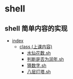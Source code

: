 # shell
shell 简单内容的实现
----------------
* <a href='https://github.com/sgdream/shell'>index</a>
  * <a href='https://github.com/sgdream/shell/tree/master/class'> class (上课内容) </a>
    * <a href='https://github.com/sgdream/shell/blob/master/class/%E6%B0%B4%E4%BB%99%E8%8A%B1%E6%95%B0.sh'>水仙花数.sh</a>
    * <a href='https://github.com/sgdream/shell/blob/master/class/%E5%88%A4%E6%96%AD%E6%98%AF%E5%90%A6%E4%B8%BA%E6%B6%A6%E5%B9%B4.sh'>判断是否为润年.sh</a>
    * <a href='https://github.com/sgdream/shell/blob/master/class/%E7%8C%9C%E6%95%B0%E5%AD%97.sh'>猜数字.sh</a>
    *  <a href='https://github.com/sgdream/shell/blob/master/class/%E5%85%AB%E5%B1%82%E7%81%AF%E5%A1%94.sh'>八层灯塔.sh</a>

